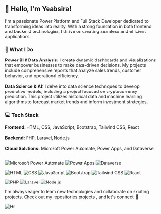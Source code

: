 <h2> 👋 Hello, I'm Yeabsira! </h2>

I'm a passionate Power Platform and Full Stack Developer dedicated to transforming ideas into reality. With a strong foundation in both frontend and backend technologies, I thrive on creating seamless and efficient applications.

<h3>🚀 What I Do</h3>

<strong> Power BI & Data Analysis: </strong> I create dynamic dashboards and visualizations that empower businesses to make data-driven decisions. My projects include comprehensive reports that analyze sales trends, customer behavior, and operational efficiency.<br>
<br>
<strong> Data Science & AI: </strong> I delve into data science techniques to develop predictive models, including a project focused on cryptocurrency prediction. This project utilizes historical data and machine learning algorithms to forecast market trends and inform investment strategies.

<h3>💻 Tech Stack</h3>
<strong>Frontend:</strong> HTML, CSS, JavaScript, Bootstrap, Tailwind CSS, React <br>
<br>
<strong>Backend:</strong> PHP, Laravel, Node.js <br>
<br>
<strong>Cloud Solutions:</strong> Microsoft Power Automate, Power Apps, and Dataverse <br>
<br>

![Microsoft Power Automate](https://img.shields.io/badge/Microsoft%20Power%20Automate-0078D4?style=flat-square&logo=microsoft&logoColor=white)
![Power Apps](https://img.shields.io/badge/Microsoft%20Power%20Apps-0078D4?style=flat-square&logo=microsoft&logoColor=white)
![Dataverse](https://img.shields.io/badge/Microsoft%20Dataverse-0078D4?style=flat-square&logo=microsoft&logoColor=white)

![HTML](https://img.shields.io/badge/HTML-E34F26?style=flat-square&logo=html5&logoColor=white)
![CSS](https://img.shields.io/badge/CSS-1572B6?style=flat-square&logo=css3&logoColor=white)
![JavaScript](https://img.shields.io/badge/JavaScript-F7DF1E?style=flat-square&logo=javascript&logoColor=black)
![Bootstrap](https://img.shields.io/badge/Bootstrap-563D7C?style=flat-square&logo=bootstrap&logoColor=white)
![Tailwind CSS](https://img.shields.io/badge/Tailwind%20CSS-06B6D4?style=flat-square&logo=tailwind-css&logoColor=white)
![React](https://img.shields.io/badge/React-61DAFB?style=flat-square&logo=react&logoColor=black)


![PHP](https://img.shields.io/badge/PHP-8993BE?style=flat-square&logo=php&logoColor=white)
![Laravel](https://img.shields.io/badge/Laravel-EF3B2D?style=flat-square&logo=laravel&logoColor=white)
![Node.js](https://img.shields.io/badge/Node.js-8CC84B?style=flat-square&logo=node.js&logoColor=white)






I'm always eager to learn new technologies and collaborate on exciting projects. Check out my repositories projects , and let's connect! 🌟

![Hi!](https://github.com/user-attachments/assets/bcf20c8c-b0de-4d13-ba9d-6da3f2942149)

<!--
**yeabgenet/yeabgenet** is a ✨ _special_ ✨ repository because its `README.md` (this file) appears on your GitHub profile.


Hello this's Yeabsira  
Welcome to my repositories here you can find my project on cloud 365 flows  , collection of solutions , Php Projects , Laravel projects , python , node.js , Frontend projects (Bootstrap , tailwind css , React )  you can get and look my different creative collections on complex business flows of Graph Api's , Power automate flows , Power apps , Sharepoint sites , Solutions , Sequential approvals , Dataverse Flows ... .


Here are some ideas to get you started:

- 🔭 I’m currently working on ...
- 🌱 I’m currently learning ...
- 👯 I’m looking to collaborate on ...
- 🤔 I’m looking for help with ...
- 💬 Ask me about ...
- 📫 How to reach me: ...
- 😄 Pronouns: ...
- ⚡ Fun fact: ...
-->
